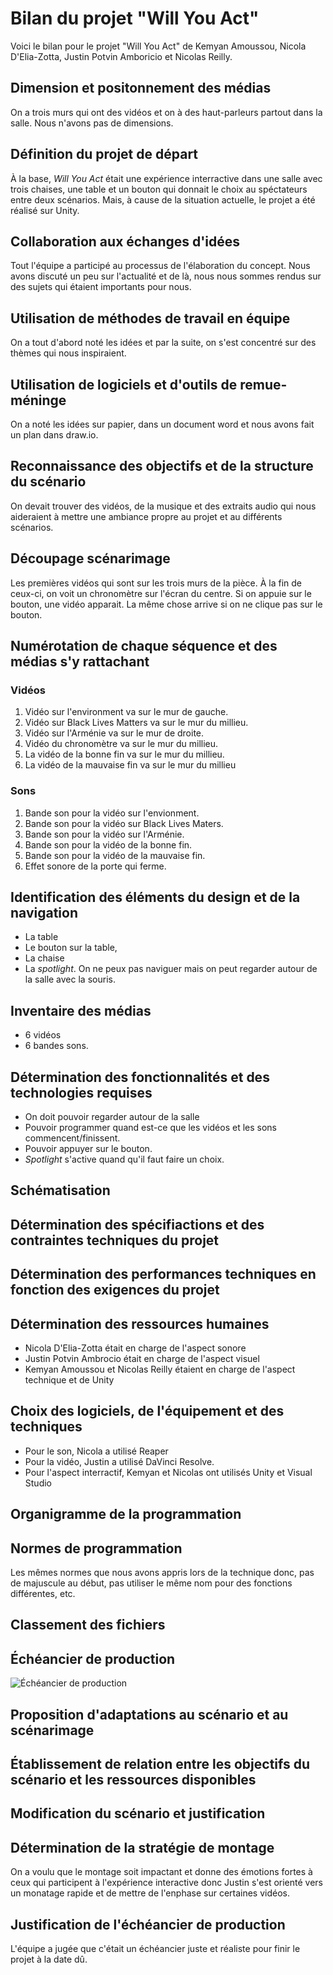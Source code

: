 # Bilan du projet "Will You Act"

Voici le bilan pour le projet "Will You Act" de Kemyan Amoussou, Nicola D'Elia-Zotta, Justin Potvin Amboricio et Nicolas Reilly.

## Dimension et positonnement des médias
On a trois murs qui ont des vidéos et on à des haut-parleurs partout dans la salle. Nous n'avons pas de dimensions.
## Définition du projet de départ
À la base, _Will You Act_ était une expérience interractive dans une salle avec trois chaises, une table et un bouton qui donnait le choix au spéctateurs entre deux scénarios. Mais, à cause de la situation actuelle, le projet a été réalisé sur Unity.
## Collaboration aux échanges d'idées
Tout l'équipe a participé au processus de l'élaboration du concept. Nous avons discuté un peu sur l'actualité et de là, nous nous sommes rendus sur des sujets qui étaient importants pour nous.
## Utilisation de méthodes de travail en équipe
On a tout d'abord noté les idées et par la suite, on s'est concentré sur des thèmes qui nous inspiraient.
## Utilisation de logiciels et d'outils de remue-méninge
On a noté les idées sur papier, dans un document word et nous avons fait un plan dans draw.io.
## Reconnaissance des objectifs et de la structure du scénario
On devait trouver des vidéos, de la musique et des extraits audio qui nous aideraient à mettre une ambiance propre au projet et au différents scénarios. 
## Découpage scénarimage
Les premières vidéos qui sont sur les trois murs de la pièce. À la fin de ceux-ci, on voit un chronomètre sur l'écran du centre. Si on appuie sur le bouton, une vidéo apparait. La même chose arrive si on ne clique pas sur le bouton.
## Numérotation de chaque séquence et des médias s'y rattachant
### Vidéos
1) Vidéo sur l'environment va sur le mur de gauche. 
2) Vidéo sur Black Lives Matters va sur le mur du millieu. 
3) Vidéo sur l'Arménie va sur le mur de droite. 
4) Vidéo du chronomètre va sur le mur du millieu. 
5) La vidéo de la bonne fin va sur le mur du millieu. 
6) La vidéo de la mauvaise fin va sur le mur du millieu

### Sons
1) Bande son pour la vidéo sur l'envionment.
2) Bande son pour la vidéo sur Black Lives Maters.
3) Bande son pour la vidéo sur l'Arménie.
4) Bande son pour la vidéo de la bonne fin.
5) Bande son pour la vidéo de la mauvaise fin.
6) Effet sonore de la porte qui ferme.

## Identification des éléments du design et de la navigation
* La table
* Le bouton sur la table,
* La chaise
* La _spotlight_.
 On ne peux pas naviguer mais on peut regarder autour de la salle avec la souris.
## Inventaire des médias
* 6 vidéos 
* 6 bandes sons.
## Détermination des fonctionnalités et des technologies requises
* On doit pouvoir regarder autour de la salle
* Pouvoir programmer quand est-ce que les vidéos et les sons commencent/finissent.
* Pouvoir appuyer sur le bouton.
* _Spotlight_ s'active quand qu'il faut faire un choix.
## Schématisation

## Détermination des spécifiactions et des contraintes techniques du projet

## Détermination des performances techniques en fonction des exigences du projet

## Détermination des ressources humaines
* Nicola D'Elia-Zotta était en charge de l'aspect sonore 
* Justin Potvin Ambrocio était en charge de l'aspect visuel
* Kemyan Amoussou et Nicolas Reilly étaient en charge de l'aspect technique et de Unity
## Choix des logiciels, de l'équipement et des techniques
* Pour le son, Nicola a utilisé Reaper 
* Pour la vidéo, Justin a utilisé DaVinci Resolve.
* Pour l'aspect interractif, Kemyan et Nicolas ont utilisés Unity et Visual Studio
## Organigramme de la programmation

## Normes de programmation
Les mêmes normes que nous avons appris lors de la technique donc, pas de majuscule au début, pas utiliser le même nom pour des fonctions différentes, etc. 
## Classement des fichiers

## Échéancier de production
<img src="https://i.imgur.com/K85L3RC.png" alt="Échéancier de production">

## Proposition d'adaptations au scénario et au scénarimage

## Établissement de relation entre les objectifs du scénario et les ressources disponibles

## Modification du scénario et justification

## Détermination de la stratégie de montage
On a voulu que le montage soit impactant et donne des émotions fortes à ceux qui participent à l'expérience interactive donc Justin s'est orienté vers un monatage rapide et de mettre de l'enphase sur certaines vidéos.
## Justification de l'échéancier de production
L'équipe a jugée que c'était un échéancier juste et réaliste pour finir le projet à la date dû.
